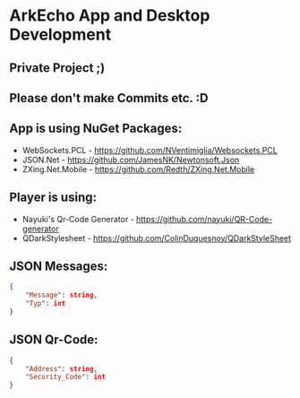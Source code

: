 # ArkEcho App and Desktop Development

## Private Project ;)
## Please don't make Commits etc. :D

## App is using NuGet Packages: 
- WebSockets.PCL - https://github.com/NVentimiglia/Websockets.PCL
- JSON.Net - https://github.com/JamesNK/Newtonsoft.Json
- ZXing.Net.Mobile - https://github.com/Redth/ZXing.Net.Mobile

## Player is using:
- Nayuki's Qr-Code Generator - https://github.com/nayuki/QR-Code-generator
- QDarkStylesheet - https://github.com/ColinDuquesnoy/QDarkStyleSheet

## JSON Messages:
```json
{
	"Message": string,
	"Typ": int
}
```

## JSON Qr-Code:
```json
{
	"Address": string,
	"Security_Code": int
}
```